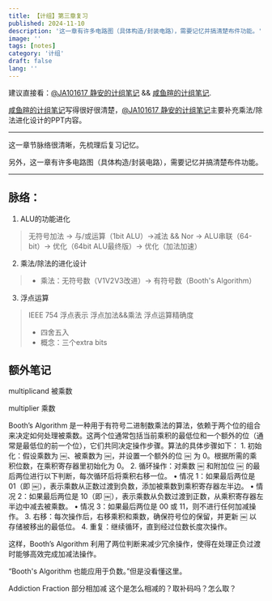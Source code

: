 ```yaml
---
title: 【计组】第三章复习
published: 2024-11-10
description: '这一章有许多电路图（具体构造/封装电路），需要记忆并搞清楚布件功能。'
image: ''
tags: [notes]
category: '计组'
draft: false 
lang: ''
---
```

建议直接看：[@JA101617 静安的计组笔记](https://ja101617.github.io/posts/note-computer-organization/#%E9%99%84%E5%BD%95)  &&  [咸鱼暄的计组笔记](https://xuan-insr.github.io/computer_organization/1_prelude/).

[咸鱼暄的计组笔记](https://xuan-insr.github.io/computer_organization/1_prelude/)写得很好很清楚，[@JA101617 静安的计组笔记](https://ja101617.github.io/posts/note-computer-organization/#%E9%99%84%E5%BD%95)主要补充乘法/除法进化设计的PPT内容。

---
这一章节脉络很清晰，先梳理后复习记忆。

另外，这一章有许多电路图（具体构造/封装电路），需要记忆并搞清楚布件功能。

---
## 脉络：
1. ALU的功能进化
> 无符号加法 -> 与/或运算（1bit ALU）->减法 && Nor -> ALU串联（64-bit）-> 优化（64bit ALU最终版）-> 优化（加法加速）
2. 乘法/除法的进化设计
> - 乘法：无符号数（V1V2V3改进）-> 有符号数（Booth's Algorithm）
3. 浮点运算
>  IEEE 754 浮点表示
> 浮点加法&&乘法
> 浮点运算精确度
> - 四舍五入
> - 概念：三个extra bits

## 额外笔记
multiplicand 被乘数

multiplier 乘数


Booth’s Algorithm 是一种用于有符号二进制数乘法的算法，依赖于两个位的组合来决定如何处理被乘数。这两个位通常包括当前乘积的最低位和一个额外的位（通常是最低位的前一个位），它们共同决定操作步骤。算法的具体步骤如下：
	1.	初始化：假设乘数为 ￼、被乘数为 ￼，并设置一个额外的位 ￼ 为 0。根据所需的乘积位数，在乘积寄存器里初始化为 0。
	2.	循环操作：对乘数 ￼ 和附加位 ￼ 的最后两位进行以下判断，每次循环后将乘积右移一位。
	•	情况 1：如果最后两位是 01（即 ￼），表示乘数从正数过渡到负数，添加被乘数到乘积寄存器左半边。
	•	情况 2：如果最后两位是 10（即 ￼），表示乘数从负数过渡到正数，从乘积寄存器左半边中减去被乘数。
	•	情况 3：如果最后两位是 00 或 11，则不进行任何加减操作。
	3.	右移：每次操作后，右移乘积和乘数，确保符号位的保留，并更新 ￼ 以存储被移出的最低位。
	4.	重复：继续循环，直到经过位数长度次操作。

这样，Booth’s Algorithm 利用了两位判断来减少冗余操作，使得在处理正负过渡时能够高效完成加减法操作。


“Booth's Algorithm 也能应用于负数。”但是没看懂这里。

Addiction Fraction 部分相加减
这个是怎么相减的？取补码吗？怎么取？
